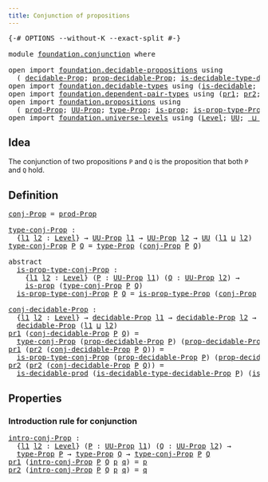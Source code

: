 ```yaml
---
title: Conjunction of propositions
---
```


<pre class="Agda"><a id="53" class="Symbol">{-#</a> <a id="57" class="Keyword">OPTIONS</a> <a id="65" class="Pragma">--without-K</a> <a id="77" class="Pragma">--exact-split</a> <a id="91" class="Symbol">#-}</a>

<a id="96" class="Keyword">module</a> <a id="103" href="foundation.conjunction.html" class="Module">foundation.conjunction</a> <a id="126" class="Keyword">where</a>

<a id="133" class="Keyword">open</a> <a id="138" class="Keyword">import</a> <a id="145" href="foundation.decidable-propositions.html" class="Module">foundation.decidable-propositions</a> <a id="179" class="Keyword">using</a>
  <a id="187" class="Symbol">(</a> <a id="189" href="foundation-core.decidable-propositions.html#646" class="Function">decidable-Prop</a><a id="203" class="Symbol">;</a> <a id="205" href="foundation-core.decidable-propositions.html#795" class="Function">prop-decidable-Prop</a><a id="224" class="Symbol">;</a> <a id="226" href="foundation-core.decidable-propositions.html#1102" class="Function">is-decidable-type-decidable-Prop</a><a id="258" class="Symbol">)</a>
<a id="260" class="Keyword">open</a> <a id="265" class="Keyword">import</a> <a id="272" href="foundation.decidable-types.html" class="Module">foundation.decidable-types</a> <a id="299" class="Keyword">using</a> <a id="305" class="Symbol">(</a><a id="306" href="foundation.decidable-types.html#1915" class="Function">is-decidable</a><a id="318" class="Symbol">;</a> <a id="320" href="foundation.decidable-types.html#3314" class="Function">is-decidable-prod</a><a id="337" class="Symbol">)</a>
<a id="339" class="Keyword">open</a> <a id="344" class="Keyword">import</a> <a id="351" href="foundation.dependent-pair-types.html" class="Module">foundation.dependent-pair-types</a> <a id="383" class="Keyword">using</a> <a id="389" class="Symbol">(</a><a id="390" href="foundation-core.dependent-pair-types.html#605" class="Field">pr1</a><a id="393" class="Symbol">;</a> <a id="395" href="foundation-core.dependent-pair-types.html#617" class="Field">pr2</a><a id="398" class="Symbol">;</a> <a id="400" href="foundation-core.dependent-pair-types.html#588" class="InductiveConstructor">pair</a><a id="404" class="Symbol">)</a>
<a id="406" class="Keyword">open</a> <a id="411" class="Keyword">import</a> <a id="418" href="foundation.propositions.html" class="Module">foundation.propositions</a> <a id="442" class="Keyword">using</a>
  <a id="450" class="Symbol">(</a> <a id="452" href="foundation-core.propositions.html#5874" class="Function">prod-Prop</a><a id="461" class="Symbol">;</a> <a id="463" href="foundation-core.propositions.html#1393" class="Function">UU-Prop</a><a id="470" class="Symbol">;</a> <a id="472" href="foundation-core.propositions.html#1495" class="Function">type-Prop</a><a id="481" class="Symbol">;</a> <a id="483" href="foundation-core.propositions.html#1309" class="Function">is-prop</a><a id="490" class="Symbol">;</a> <a id="492" href="foundation-core.propositions.html#1562" class="Function">is-prop-type-Prop</a><a id="509" class="Symbol">)</a>
<a id="511" class="Keyword">open</a> <a id="516" class="Keyword">import</a> <a id="523" href="foundation.universe-levels.html" class="Module">foundation.universe-levels</a> <a id="550" class="Keyword">using</a> <a id="556" class="Symbol">(</a><a id="557" href="Agda.Primitive.html#597" class="Postulate">Level</a><a id="562" class="Symbol">;</a> <a id="564" href="foundation-core.universe-levels.html#235" class="Primitive">UU</a><a id="566" class="Symbol">;</a> <a id="568" href="Agda.Primitive.html#810" class="Primitive Operator">_⊔_</a><a id="571" class="Symbol">)</a>
</pre>
## Idea

The conjunction of two propositions `P` and `Q` is the proposition that both `P` and `Q` hold.

## Definition

<pre class="Agda"><a id="conj-Prop"></a><a id="706" href="foundation.conjunction.html#706" class="Function">conj-Prop</a> <a id="716" class="Symbol">=</a> <a id="718" href="foundation-core.propositions.html#5874" class="Function">prod-Prop</a>

<a id="type-conj-Prop"></a><a id="729" href="foundation.conjunction.html#729" class="Function">type-conj-Prop</a> <a id="744" class="Symbol">:</a>
  <a id="748" class="Symbol">{</a><a id="749" href="foundation.conjunction.html#749" class="Bound">l1</a> <a id="752" href="foundation.conjunction.html#752" class="Bound">l2</a> <a id="755" class="Symbol">:</a> <a id="757" href="Agda.Primitive.html#597" class="Postulate">Level</a><a id="762" class="Symbol">}</a> <a id="764" class="Symbol">→</a> <a id="766" href="foundation-core.propositions.html#1393" class="Function">UU-Prop</a> <a id="774" href="foundation.conjunction.html#749" class="Bound">l1</a> <a id="777" class="Symbol">→</a> <a id="779" href="foundation-core.propositions.html#1393" class="Function">UU-Prop</a> <a id="787" href="foundation.conjunction.html#752" class="Bound">l2</a> <a id="790" class="Symbol">→</a> <a id="792" href="foundation-core.universe-levels.html#235" class="Primitive">UU</a> <a id="795" class="Symbol">(</a><a id="796" href="foundation.conjunction.html#749" class="Bound">l1</a> <a id="799" href="Agda.Primitive.html#810" class="Primitive Operator">⊔</a> <a id="801" href="foundation.conjunction.html#752" class="Bound">l2</a><a id="803" class="Symbol">)</a>
<a id="805" href="foundation.conjunction.html#729" class="Function">type-conj-Prop</a> <a id="820" href="foundation.conjunction.html#820" class="Bound">P</a> <a id="822" href="foundation.conjunction.html#822" class="Bound">Q</a> <a id="824" class="Symbol">=</a> <a id="826" href="foundation-core.propositions.html#1495" class="Function">type-Prop</a> <a id="836" class="Symbol">(</a><a id="837" href="foundation.conjunction.html#706" class="Function">conj-Prop</a> <a id="847" href="foundation.conjunction.html#820" class="Bound">P</a> <a id="849" href="foundation.conjunction.html#822" class="Bound">Q</a><a id="850" class="Symbol">)</a>

<a id="853" class="Keyword">abstract</a>
  <a id="is-prop-type-conj-Prop"></a><a id="864" href="foundation.conjunction.html#864" class="Function">is-prop-type-conj-Prop</a> <a id="887" class="Symbol">:</a>
    <a id="893" class="Symbol">{</a><a id="894" href="foundation.conjunction.html#894" class="Bound">l1</a> <a id="897" href="foundation.conjunction.html#897" class="Bound">l2</a> <a id="900" class="Symbol">:</a> <a id="902" href="Agda.Primitive.html#597" class="Postulate">Level</a><a id="907" class="Symbol">}</a> <a id="909" class="Symbol">(</a><a id="910" href="foundation.conjunction.html#910" class="Bound">P</a> <a id="912" class="Symbol">:</a> <a id="914" href="foundation-core.propositions.html#1393" class="Function">UU-Prop</a> <a id="922" href="foundation.conjunction.html#894" class="Bound">l1</a><a id="924" class="Symbol">)</a> <a id="926" class="Symbol">(</a><a id="927" href="foundation.conjunction.html#927" class="Bound">Q</a> <a id="929" class="Symbol">:</a> <a id="931" href="foundation-core.propositions.html#1393" class="Function">UU-Prop</a> <a id="939" href="foundation.conjunction.html#897" class="Bound">l2</a><a id="941" class="Symbol">)</a> <a id="943" class="Symbol">→</a>
    <a id="949" href="foundation-core.propositions.html#1309" class="Function">is-prop</a> <a id="957" class="Symbol">(</a><a id="958" href="foundation.conjunction.html#729" class="Function">type-conj-Prop</a> <a id="973" href="foundation.conjunction.html#910" class="Bound">P</a> <a id="975" href="foundation.conjunction.html#927" class="Bound">Q</a><a id="976" class="Symbol">)</a>
  <a id="980" href="foundation.conjunction.html#864" class="Function">is-prop-type-conj-Prop</a> <a id="1003" href="foundation.conjunction.html#1003" class="Bound">P</a> <a id="1005" href="foundation.conjunction.html#1005" class="Bound">Q</a> <a id="1007" class="Symbol">=</a> <a id="1009" href="foundation-core.propositions.html#1562" class="Function">is-prop-type-Prop</a> <a id="1027" class="Symbol">(</a><a id="1028" href="foundation.conjunction.html#706" class="Function">conj-Prop</a> <a id="1038" href="foundation.conjunction.html#1003" class="Bound">P</a> <a id="1040" href="foundation.conjunction.html#1005" class="Bound">Q</a><a id="1041" class="Symbol">)</a>

<a id="conj-decidable-Prop"></a><a id="1044" href="foundation.conjunction.html#1044" class="Function">conj-decidable-Prop</a> <a id="1064" class="Symbol">:</a>
  <a id="1068" class="Symbol">{</a><a id="1069" href="foundation.conjunction.html#1069" class="Bound">l1</a> <a id="1072" href="foundation.conjunction.html#1072" class="Bound">l2</a> <a id="1075" class="Symbol">:</a> <a id="1077" href="Agda.Primitive.html#597" class="Postulate">Level</a><a id="1082" class="Symbol">}</a> <a id="1084" class="Symbol">→</a> <a id="1086" href="foundation-core.decidable-propositions.html#646" class="Function">decidable-Prop</a> <a id="1101" href="foundation.conjunction.html#1069" class="Bound">l1</a> <a id="1104" class="Symbol">→</a> <a id="1106" href="foundation-core.decidable-propositions.html#646" class="Function">decidable-Prop</a> <a id="1121" href="foundation.conjunction.html#1072" class="Bound">l2</a> <a id="1124" class="Symbol">→</a>
  <a id="1128" href="foundation-core.decidable-propositions.html#646" class="Function">decidable-Prop</a> <a id="1143" class="Symbol">(</a><a id="1144" href="foundation.conjunction.html#1069" class="Bound">l1</a> <a id="1147" href="Agda.Primitive.html#810" class="Primitive Operator">⊔</a> <a id="1149" href="foundation.conjunction.html#1072" class="Bound">l2</a><a id="1151" class="Symbol">)</a>
<a id="1153" href="foundation-core.dependent-pair-types.html#605" class="Field">pr1</a> <a id="1157" class="Symbol">(</a><a id="1158" href="foundation.conjunction.html#1044" class="Function">conj-decidable-Prop</a> <a id="1178" href="foundation.conjunction.html#1178" class="Bound">P</a> <a id="1180" href="foundation.conjunction.html#1180" class="Bound">Q</a><a id="1181" class="Symbol">)</a> <a id="1183" class="Symbol">=</a>
  <a id="1187" href="foundation.conjunction.html#729" class="Function">type-conj-Prop</a> <a id="1202" class="Symbol">(</a><a id="1203" href="foundation-core.decidable-propositions.html#795" class="Function">prop-decidable-Prop</a> <a id="1223" href="foundation.conjunction.html#1178" class="Bound">P</a><a id="1224" class="Symbol">)</a> <a id="1226" class="Symbol">(</a><a id="1227" href="foundation-core.decidable-propositions.html#795" class="Function">prop-decidable-Prop</a> <a id="1247" href="foundation.conjunction.html#1180" class="Bound">Q</a><a id="1248" class="Symbol">)</a>
<a id="1250" href="foundation-core.dependent-pair-types.html#605" class="Field">pr1</a> <a id="1254" class="Symbol">(</a><a id="1255" href="foundation-core.dependent-pair-types.html#617" class="Field">pr2</a> <a id="1259" class="Symbol">(</a><a id="1260" href="foundation.conjunction.html#1044" class="Function">conj-decidable-Prop</a> <a id="1280" href="foundation.conjunction.html#1280" class="Bound">P</a> <a id="1282" href="foundation.conjunction.html#1282" class="Bound">Q</a><a id="1283" class="Symbol">))</a> <a id="1286" class="Symbol">=</a>
  <a id="1290" href="foundation.conjunction.html#864" class="Function">is-prop-type-conj-Prop</a> <a id="1313" class="Symbol">(</a><a id="1314" href="foundation-core.decidable-propositions.html#795" class="Function">prop-decidable-Prop</a> <a id="1334" href="foundation.conjunction.html#1280" class="Bound">P</a><a id="1335" class="Symbol">)</a> <a id="1337" class="Symbol">(</a><a id="1338" href="foundation-core.decidable-propositions.html#795" class="Function">prop-decidable-Prop</a> <a id="1358" href="foundation.conjunction.html#1282" class="Bound">Q</a><a id="1359" class="Symbol">)</a>
<a id="1361" href="foundation-core.dependent-pair-types.html#617" class="Field">pr2</a> <a id="1365" class="Symbol">(</a><a id="1366" href="foundation-core.dependent-pair-types.html#617" class="Field">pr2</a> <a id="1370" class="Symbol">(</a><a id="1371" href="foundation.conjunction.html#1044" class="Function">conj-decidable-Prop</a> <a id="1391" href="foundation.conjunction.html#1391" class="Bound">P</a> <a id="1393" href="foundation.conjunction.html#1393" class="Bound">Q</a><a id="1394" class="Symbol">))</a> <a id="1397" class="Symbol">=</a>
  <a id="1401" href="foundation.decidable-types.html#3314" class="Function">is-decidable-prod</a> <a id="1419" class="Symbol">(</a><a id="1420" href="foundation-core.decidable-propositions.html#1102" class="Function">is-decidable-type-decidable-Prop</a> <a id="1453" href="foundation.conjunction.html#1391" class="Bound">P</a><a id="1454" class="Symbol">)</a> <a id="1456" class="Symbol">(</a><a id="1457" href="foundation-core.decidable-propositions.html#1102" class="Function">is-decidable-type-decidable-Prop</a> <a id="1490" href="foundation.conjunction.html#1393" class="Bound">Q</a><a id="1491" class="Symbol">)</a>
</pre>
## Properties

### Introduction rule for conjunction

<pre class="Agda"><a id="intro-conj-Prop"></a><a id="1556" href="foundation.conjunction.html#1556" class="Function">intro-conj-Prop</a> <a id="1572" class="Symbol">:</a>
  <a id="1576" class="Symbol">{</a><a id="1577" href="foundation.conjunction.html#1577" class="Bound">l1</a> <a id="1580" href="foundation.conjunction.html#1580" class="Bound">l2</a> <a id="1583" class="Symbol">:</a> <a id="1585" href="Agda.Primitive.html#597" class="Postulate">Level</a><a id="1590" class="Symbol">}</a> <a id="1592" class="Symbol">(</a><a id="1593" href="foundation.conjunction.html#1593" class="Bound">P</a> <a id="1595" class="Symbol">:</a> <a id="1597" href="foundation-core.propositions.html#1393" class="Function">UU-Prop</a> <a id="1605" href="foundation.conjunction.html#1577" class="Bound">l1</a><a id="1607" class="Symbol">)</a> <a id="1609" class="Symbol">(</a><a id="1610" href="foundation.conjunction.html#1610" class="Bound">Q</a> <a id="1612" class="Symbol">:</a> <a id="1614" href="foundation-core.propositions.html#1393" class="Function">UU-Prop</a> <a id="1622" href="foundation.conjunction.html#1580" class="Bound">l2</a><a id="1624" class="Symbol">)</a> <a id="1626" class="Symbol">→</a>
  <a id="1630" href="foundation-core.propositions.html#1495" class="Function">type-Prop</a> <a id="1640" href="foundation.conjunction.html#1593" class="Bound">P</a> <a id="1642" class="Symbol">→</a> <a id="1644" href="foundation-core.propositions.html#1495" class="Function">type-Prop</a> <a id="1654" href="foundation.conjunction.html#1610" class="Bound">Q</a> <a id="1656" class="Symbol">→</a> <a id="1658" href="foundation.conjunction.html#729" class="Function">type-conj-Prop</a> <a id="1673" href="foundation.conjunction.html#1593" class="Bound">P</a> <a id="1675" href="foundation.conjunction.html#1610" class="Bound">Q</a>
<a id="1677" href="foundation-core.dependent-pair-types.html#605" class="Field">pr1</a> <a id="1681" class="Symbol">(</a><a id="1682" href="foundation.conjunction.html#1556" class="Function">intro-conj-Prop</a> <a id="1698" href="foundation.conjunction.html#1698" class="Bound">P</a> <a id="1700" href="foundation.conjunction.html#1700" class="Bound">Q</a> <a id="1702" href="foundation.conjunction.html#1702" class="Bound">p</a> <a id="1704" href="foundation.conjunction.html#1704" class="Bound">q</a><a id="1705" class="Symbol">)</a> <a id="1707" class="Symbol">=</a> <a id="1709" href="foundation.conjunction.html#1702" class="Bound">p</a>
<a id="1711" href="foundation-core.dependent-pair-types.html#617" class="Field">pr2</a> <a id="1715" class="Symbol">(</a><a id="1716" href="foundation.conjunction.html#1556" class="Function">intro-conj-Prop</a> <a id="1732" href="foundation.conjunction.html#1732" class="Bound">P</a> <a id="1734" href="foundation.conjunction.html#1734" class="Bound">Q</a> <a id="1736" href="foundation.conjunction.html#1736" class="Bound">p</a> <a id="1738" href="foundation.conjunction.html#1738" class="Bound">q</a><a id="1739" class="Symbol">)</a> <a id="1741" class="Symbol">=</a> <a id="1743" href="foundation.conjunction.html#1738" class="Bound">q</a>
</pre>
